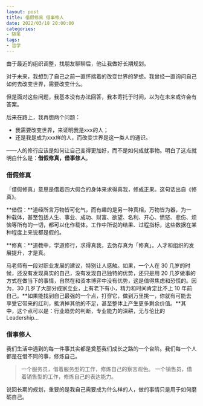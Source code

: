 ```yaml
---
layout: post
title: 借假修真 借事修人
date: 2022/03/18 20:00:00
categories:
- 随笔
tags:
- 哲学
---
```


由于最近的组织调整，找朋友聊聊后，他让我做好长期规划。

对于未来，我想到了自己之前一直怀揣着的改变世界的梦想。我曾经一直询问自己如何去改变世界，需要改变什么。

但是面对这些问题，我基本没有办法回答，我本寄托于时间，以为在未来或许会有答案。



后来在路上，我再想两个问题：

* 我需要改变世界，来证明我是xxx的人；
* 还是我是成为xxx样的人，而改变世界是这一类人的通识。



——人的修行应该是如何让自己变得更加好，而不是如何成就事物。明白了这点就明白什么是：**借假修真，借事修人**。



### 借假修真

「借假修真」意思是借着四大假合的身体来求得真我，修成正果。这句话出自《修真》。

**借假：**道经所言万物皆可化气，而有趣的是另一种真相，万物皆为器，为一种载体，甚至包括人生、事业、成功、财富、欲望、名利、开心、愤怒、悲伤、烦恼等所有的一切，都可以化作载体。工作中所说的结果、过程指标，这些数据在某种程度上来说都是假的。

**修真：**道教中，学道修行，求得真我，去伪存真为「修真」。人才和组织的发展提升，才是真。

马老师有一段对职业发展的建议，特别让人感触。如果，一个人在 30 几岁的时候，还没有发现真实的自己，没有发现自己独特的优势，还只是用 20 几岁做事的方式在做当下的事情，自然在和资本博弈中没有优势，这是值得焦虑和恐慌的。因为，30 几岁了大部分成家立业，上有老下有小，精力和时间肯定比不上 10 年前自己。**如果能找到自己最强的一个点，打穿它，做到万里挑一，你就有可能去享受它带来的红利，抵消掉其他的不足，甚至整体上产生更多剩余价值。**其中，这个点可以是：行业趋势的判断，专业能力的深耕，无与伦比的 Leadership... 



### 借事修人

我们生活中遇到的每一件事其实都是奠基我们成长之路的一个台阶。我们每一个人都是在借不同的事，修炼自己。

> 一个服务员，借着服务型的工作，修炼自己的察言观色。
> 一个销售员，借着销售型的工作，修炼自己的表达能力。



说回长期的规划，重要的是我自己需要成为什么样的人，做的事情只是用于如何磨砺自己。